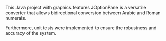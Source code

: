 This Java project with graphics features JOptionPane is a versatile converter that allows bidirectional conversion between Arabic and Roman numerals.

Furthermore, unit tests were implemented to ensure the robustness and accuracy of the system.
